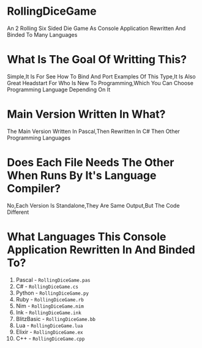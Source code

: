 # RollingDiceGame
An 2 Rolling Six Sided Die Game As Console Application Rewritten And Binded To Many Languages
# What Is The Goal Of Writting This?
Simple,It Is For See How To Bind And Port Examples Of This Type,It Is Also Great Headstart For Who Is New To Programming,Which You Can Choose Programming Language Depending On It
# Main Version Written In What?
The Main Version Written In Pascal,Then Rewritten In C# Then Other Programming Languages
# Does Each File Needs The Other When Runs By It's Language Compiler?
No,Each Version Is Standalone,They Are Same Output,But The Code Different
# What Languages This Console Application Rewritten In And Binded To?
1. Pascal - `RollingDiceGame.pas`
2. C# - `RollingDiceGame.cs`
3. Python - `RollingDiceGame.py`
4. Ruby - `RollingDiceGame.rb`
5. Nim - `RollingDiceGame.nim`
6. Ink - `RollingDiceGame.ink`
7. BlitzBasic - `RollingDiceGame.bb`
8. Lua - `RollingDiceGame.lua`
9. Elixir - `RollingDiceGame.ex`
10. C++ - `RollingDiceGame.cpp`

